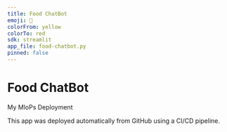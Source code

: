 ```yaml
---
title: Food ChatBot
emoji: 🍜
colorFrom: yellow
colorTo: red
sdk: streamlit
app_file: food-chatbot.py
pinned: false
---
```


# Food ChatBot
My MloPs Deployment

This app was deployed automatically from GitHub using a CI/CD pipeline.
